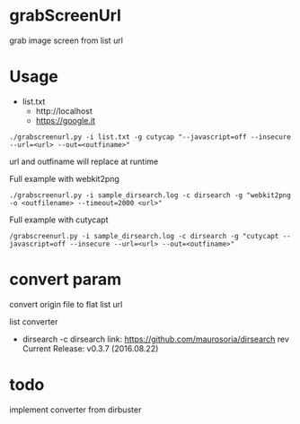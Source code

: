 # grabScreenUrl
grab image screen from list url 

# Usage 
- list.txt
    - http://localhost
    - https://google.it

```{r, engine='bash', count_lines}
./grabscreenurl.py -i list.txt -g cutycap "--javascript=off --insecure --url=<url> --out=<outfiname>"
```
url and outfiname will replace at runtime

Full example with webkit2png
```{r, engine='bash', count_lines}
./grabscreenurl.py -i sample_dirsearch.log -c dirsearch -g "webkit2png -o <outfilename> --timeout=2000 <url>"
```

Full example with cutycapt
```{r, engine='bash', count_lines}
/grabscreenurl.py -i sample_dirsearch.log -c dirsearch -g "cutycapt --javascript=off --insecure --url=<url> --out=<outfiname>"
```

# convert param 
convert origin file to flat list url

list converter 
- dirsearch -c dirsearch link: https://github.com/maurosoria/dirsearch rev Current Release: v0.3.7 (2016.08.22)

# todo
implement converter from dirbuster



